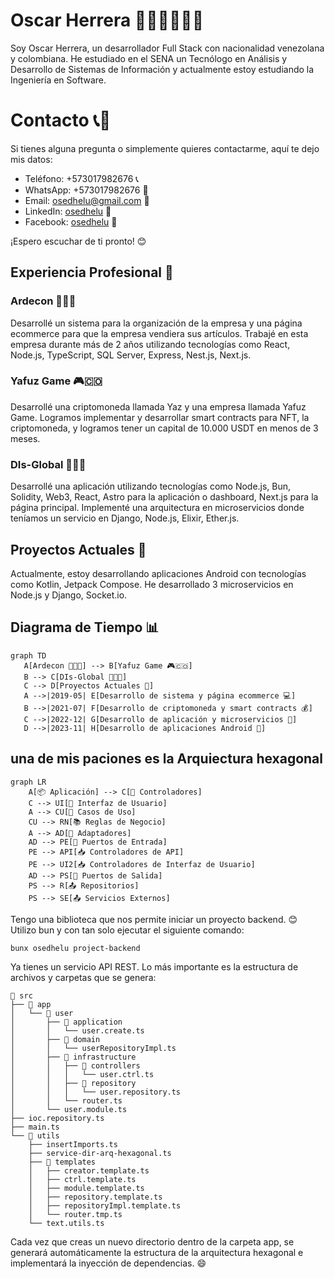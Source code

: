 # Oscar Herrera 👨‍💻🇨🇴🇨🇴

Soy Oscar Herrera, un desarrollador Full Stack con nacionalidad venezolana y colombiana. He estudiado en el SENA un Tecnólogo en Análisis y Desarrollo de Sistemas de Información y actualmente estoy estudiando la Ingeniería en Software.

# Contacto 📞📧

Si tienes alguna pregunta o simplemente quieres contactarme, aquí te dejo mis datos:

- Teléfono: +573017982676 📞
- WhatsApp: +573017982676 📱
- Email: <osedhelu@gmail.com> 📧
- LinkedIn: [osedhelu](https://www.linkedin.com/in/osedhelu/) 🔗
- Facebook: [osedhelu](https://www.facebook.com/osedhelu) 🔗

¡Espero escuchar de ti pronto! 😊

## Experiencia Profesional 💼

### Ardecon 🏢🇨🇴

Desarrollé un sistema para la organización de la empresa y una página ecommerce para que la empresa vendiera sus artículos. Trabajé en esta empresa durante más de 2 años utilizando tecnologías como React, Node.js, TypeScript, SQL Server, Express, Nest.js, Next.js.

### Yafuz Game 🎮🇨🇴

Desarrollé una criptomoneda llamada Yaz y una empresa llamada Yafuz Game. Logramos implementar y desarrollar smart contracts para NFT, la criptomoneda, y logramos tener un capital de 10.000 USDT en menos de 3 meses.

### DIs-Global 🏢🇨🇴

Desarrollé una aplicación utilizando tecnologías como Node.js, Bun, Solidity, Web3, React, Astro para la aplicación o dashboard, Next.js para la página principal. Implementé una arquitectura en microservicios donde teníamos un servicio en Django, Node.js, Elixir, Ether.js.

## Proyectos Actuales 🚀

Actualmente, estoy desarrollando aplicaciones Android con tecnologías como Kotlin, Jetpack Compose. He desarrollado 3 microservicios en Node.js y Django, Socket.io.

## Diagrama de Tiempo 📊

```mermaid
graph TD 
   A[Ardecon 🏢🇨🇴] --> B[Yafuz Game 🎮🇨🇴] 
   B --> C[DIs-Global 🏢🇨🇴] 
   C --> D[Proyectos Actuales 🚀] 
   A -->|2019-05| E[Desarrollo de sistema y página ecommerce 💻] 
   B -->|2021-07| F[Desarrollo de criptomoneda y smart contracts 💰] 
   C -->|2022-12| G[Desarrollo de aplicación y microservicios 🔄] 
   D -->|2023-11| H[Desarrollo de aplicaciones Android 📱]

```

## una de mis paciones es la Arquiectura hexagonal

```mermaid
graph LR
    A[📦 Aplicación] --> C[🔺 Controladores]
    C --> UI[📱 Interfaz de Usuario]
    A --> CU[🔺 Casos de Uso]
    CU --> RN[📚 Reglas de Negocio]
    A --> AD[🔺 Adaptadores]
    AD --> PE[🔌 Puertos de Entrada]
    PE --> API[📥 Controladores de API]
    PE --> UI2[📥 Controladores de Interfaz de Usuario]
    AD --> PS[🔌 Puertos de Salida]
    PS --> R[📤 Repositorios]
    PS --> SE[📤 Servicios Externos]

```

Tengo una biblioteca que nos permite iniciar un proyecto backend. 😊 Utilizo bun y con tan solo ejecutar el siguiente comando:

```bash
bunx osedhelu project-backend

```

Ya tienes un servicio API REST. Lo más importante es la estructura de archivos y carpetas que se genera:

```
📁 src
├── 📁 app
│   └── 📁 user
│       ├── 📁 application
│       │   └── user.create.ts
│       ├── 📁 domain
│       │   └── userRepositoryImpl.ts
│       ├── 📁 infrastructure
│       │   ├── 📁 controllers
│       │   │   └── user.ctrl.ts
│       │   ├── 📁 repository
│       │   │   └── user.repository.ts
│       │   └── router.ts
│       └── user.module.ts
├── ioc.repository.ts
├── main.ts
└── 📁 utils
    ├── insertImports.ts
    ├── service-dir-arq-hexagonal.ts
    ├── 📁 templates
    │   ├── creator.template.ts
    │   ├── ctrl.template.ts
    │   ├── module.template.ts
    │   ├── repository.template.ts
    │   ├── repositoryImpl.template.ts
    │   └── router.tmp.ts
    └── text.utils.ts

```

Cada vez que creas un nuevo directorio dentro de la carpeta app, se generará automáticamente la estructura de la arquitectura hexagonal e implementará la inyección de dependencias. 😄
